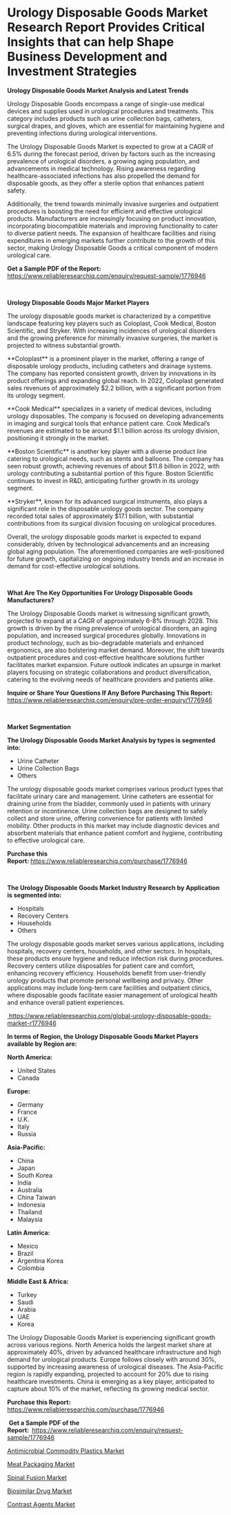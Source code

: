 <p><h1>Urology Disposable Goods Market Research Report Provides Critical Insights that can help Shape Business Development and Investment Strategies</h1></p><p><strong>Urology Disposable Goods Market Analysis and Latest Trends</strong></p>
<p><p>Urology Disposable Goods encompass a range of single-use medical devices and supplies used in urological procedures and treatments. This category includes products such as urine collection bags, catheters, surgical drapes, and gloves, which are essential for maintaining hygiene and preventing infections during urological interventions. </p><p>The Urology Disposable Goods Market is expected to grow at a CAGR of 6.5% during the forecast period, driven by factors such as the increasing prevalence of urological disorders, a growing aging population, and advancements in medical technology. Rising awareness regarding healthcare-associated infections has also propelled the demand for disposable goods, as they offer a sterile option that enhances patient safety. </p><p>Additionally, the trend towards minimally invasive surgeries and outpatient procedures is boosting the need for efficient and effective urological products. Manufacturers are increasingly focusing on product innovation, incorporating biocompatible materials and improving functionality to cater to diverse patient needs. The expansion of healthcare facilities and rising expenditures in emerging markets further contribute to the growth of this sector, making Urology Disposable Goods a critical component of modern urological care.</p></p>
<p><strong>Get a Sample PDF of the Report:&nbsp;</strong> <a href="https://www.reliableresearchiq.com/enquiry/request-sample/1776946?utm_campaign=1117&utm_medium=2&utm_source=Github&utm_content=ia&utm_term=20122024&utm_id=urology-disposable-goods">https://www.reliableresearchiq.com/enquiry/request-sample/1776946</a></p>
<p>&nbsp;</p>
<p><strong>Urology Disposable Goods Major Market Players</strong></p>
<p><p>The urology disposable goods market is characterized by a competitive landscape featuring key players such as Coloplast, Cook Medical, Boston Scientific, and Stryker. With increasing incidences of urological disorders and the growing preference for minimally invasive surgeries, the market is projected to witness substantial growth.</p><p>**Coloplast** is a prominent player in the market, offering a range of disposable urology products, including catheters and drainage systems. The company has reported consistent growth, driven by innovations in its product offerings and expanding global reach. In 2022, Coloplast generated sales revenues of approximately $2.2 billion, with a significant portion from its urology segment.</p><p>**Cook Medical** specializes in a variety of medical devices, including urology disposables. The company is focused on developing advancements in imaging and surgical tools that enhance patient care. Cook Medical’s revenues are estimated to be around $1.1 billion across its urology division, positioning it strongly in the market.</p><p>**Boston Scientific** is another key player with a diverse product line catering to urological needs, such as stents and balloons. The company has seen robust growth, achieving revenues of about $11.8 billion in 2022, with urology contributing a substantial portion of this figure. Boston Scientific continues to invest in R&D, anticipating further growth in its urology segment.</p><p>**Stryker**, known for its advanced surgical instruments, also plays a significant role in the disposable urology goods sector. The company recorded total sales of approximately $17.1 billion, with substantial contributions from its surgical division focusing on urological procedures.</p><p>Overall, the urology disposable goods market is expected to expand considerably, driven by technological advancements and an increasing global aging population. The aforementioned companies are well-positioned for future growth, capitalizing on ongoing industry trends and an increase in demand for cost-effective urological solutions.</p></p>
<p>&nbsp;</p>
<p><strong>What Are The Key Opportunities For Urology Disposable Goods Manufacturers?</strong></p>
<p><p>The Urology Disposable Goods market is witnessing significant growth, projected to expand at a CAGR of approximately 6-8% through 2028. This growth is driven by the rising prevalence of urological disorders, an aging population, and increased surgical procedures globally. Innovations in product technology, such as bio-degradable materials and enhanced ergonomics, are also bolstering market demand. Moreover, the shift towards outpatient procedures and cost-effective healthcare solutions further facilitates market expansion. Future outlook indicates an upsurge in market players focusing on strategic collaborations and product diversification, catering to the evolving needs of healthcare providers and patients alike.</p></p>
<p><strong>Inquire or Share Your Questions If Any Before Purchasing This Report:</strong> <a href="https://www.reliableresearchiq.com/enquiry/pre-order-enquiry/1776946?utm_campaign=1117&utm_medium=2&utm_source=Github&utm_content=ia&utm_term=20122024&utm_id=urology-disposable-goods">https://www.reliableresearchiq.com/enquiry/pre-order-enquiry/1776946</a></p>
<p>&nbsp;</p>
<p><strong>Market Segmentation</strong></p>
<p><strong>The Urology Disposable Goods Market Analysis by types is segmented into:</strong></p>
<p><ul><li>Urine Catheter</li><li>Urine Collection Bags</li><li>Others</li></ul></p>
<p><p>The urology disposable goods market comprises various product types that facilitate urinary care and management. Urine catheters are essential for draining urine from the bladder, commonly used in patients with urinary retention or incontinence. Urine collection bags are designed to safely collect and store urine, offering convenience for patients with limited mobility. Other products in this market may include diagnostic devices and absorbent materials that enhance patient comfort and hygiene, contributing to effective urological care.</p></p>
<p><strong>Purchase this Report:&nbsp;</strong><a href="https://www.reliableresearchiq.com/purchase/1776946?utm_campaign=1117&utm_medium=2&utm_source=Github&utm_content=ia&utm_term=20122024&utm_id=urology-disposable-goods">https://www.reliableresearchiq.com/purchase/1776946</a></p>
<p>&nbsp;</p>
<p><strong>The Urology Disposable Goods Market Industry Research by Application is segmented into:</strong></p>
<p><ul><li>Hospitals</li><li>Recovery Centers</li><li>Households</li><li>Others</li></ul></p>
<p><p>The urology disposable goods market serves various applications, including hospitals, recovery centers, households, and other sectors. In hospitals, these products ensure hygiene and reduce infection risk during procedures. Recovery centers utilize disposables for patient care and comfort, enhancing recovery efficiency. Households benefit from user-friendly urology products that promote personal wellbeing and privacy. Other applications may include long-term care facilities and outpatient clinics, where disposable goods facilitate easier management of urological health and enhance overall patient experiences.</p></p>
<p><a href="https://www.reliableresearchiq.com/global-urology-disposable-goods-market-r1776946?utm_campaign=1117&utm_medium=2&utm_source=Github&utm_content=ia&utm_term=20122024&utm_id=urology-disposable-goods">&nbsp;https://www.reliableresearchiq.com/global-urology-disposable-goods-market-r1776946</a></p>
<p><strong>In terms of Region, the Urology Disposable Goods Market Players available by Region are:</strong></p>
<p>
    <p> <strong> North America: </strong>
        <ul>
            <li>United States</li>
            <li>Canada</li>
        </ul>
        </p> 
    <p> <strong> Europe: </strong>
        <ul>
            <li>Germany</li>
            <li>France</li>
            <li>U.K.</li>
            <li>Italy</li>
            <li>Russia</li>
        </ul>
        </p> 
    <p> <strong> Asia-Pacific: </strong>
        <ul>
            <li>China</li>
            <li>Japan</li>
            <li>South Korea</li>
            <li>India</li>
            <li>Australia</li>
            <li>China Taiwan</li>
            <li>Indonesia</li>
            <li>Thailand</li>
            <li>Malaysia</li>
        </ul>
        </p> 
    <p> <strong> Latin America: </strong>
        <ul>
            <li>Mexico</li>
            <li>Brazil</li>
            <li>Argentina Korea</li>
            <li>Colombia</li>
        </ul>
        </p> 
    <p> <strong> Middle East & Africa: </strong>
        <ul>
            <li>Turkey</li>
            <li>Saudi</li>
            <li>Arabia</li>
            <li>UAE</li>
            <li>Korea</li>
        </ul>
    </p>
    </p>
<p><p>The Urology Disposable Goods Market is experiencing significant growth across various regions. North America holds the largest market share at approximately 40%, driven by advanced healthcare infrastructure and high demand for urological products. Europe follows closely with around 30%, supported by increasing awareness of urological diseases. The Asia-Pacific region is rapidly expanding, projected to account for 20% due to rising healthcare investments. China is emerging as a key player, anticipated to capture about 10% of the market, reflecting its growing medical sector.</p></p>
<p><strong>Purchase this Report: </strong><a href="https://www.reliableresearchiq.com/purchase/1776946?utm_campaign=1117&utm_medium=2&utm_source=Github&utm_content=ia&utm_term=20122024&utm_id=urology-disposable-goods">https://www.reliableresearchiq.com/purchase/1776946</a></p>
<p>&nbsp;<strong>Get a Sample PDF of the Report:&nbsp;&nbsp;</strong><a href="https://www.reliableresearchiq.com/enquiry/request-sample/1776946?utm_campaign=1117&utm_medium=2&utm_source=Github&utm_content=ia&utm_term=20122024&utm_id=urology-disposable-goods">https://www.reliableresearchiq.com/enquiry/request-sample/1776946</a></p>
<p><strong></strong></p>
<p><p><a href="https://github.com/indrystar/Market-Research-Report-List-5/blob/main/antimicrobial-commodity-plastics-market.md?utm_campaign=1117&utm_medium=2&utm_source=Github&utm_content=ia&utm_term=20122024&utm_id=urology-disposable-goods">Antimicrobial Commodity Plastics Market</a></p><p><a href="https://www.linkedin.com/pulse/meat-packaging-markets-path-98-cagr-2024-2031-whats-kswde?utm_campaign=1117&utm_medium=2&utm_source=Github&utm_content=ia&utm_term=20122024&utm_id=urology-disposable-goods">Meat Packaging Market</a></p><p><a href="https://www.linkedin.com/pulse/growth-projections-spinal-fusion-market-expected-cagr-134-y3adf?utm_campaign=1117&utm_medium=2&utm_source=Github&utm_content=ia&utm_term=20122024&utm_id=urology-disposable-goods">Spinal Fusion Market</a></p><p><a href="https://www.linkedin.com/pulse/biosimilar-drug-market-analysis-report-provides-trend-insights-51sue?utm_campaign=1117&utm_medium=2&utm_source=Github&utm_content=ia&utm_term=20122024&utm_id=urology-disposable-goods">Biosimilar Drug Market</a></p><p><a href="https://www.linkedin.com/pulse/expert-analysis-contrast-agents-market-dynamics-expected-45-e0pie?utm_campaign=1117&utm_medium=2&utm_source=Github&utm_content=ia&utm_term=20122024&utm_id=urology-disposable-goods">Contrast Agents Market</a></p></p>